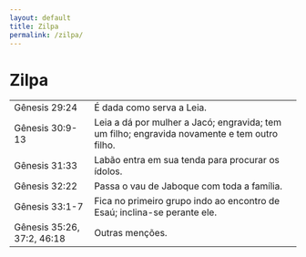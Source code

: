 ```yaml
---
layout: default
title: Zilpa
permalink: /zilpa/
---
```


# Zilpa

|    |     |
|:---|:---|
| Gênesis 29:24 | É dada como serva a Leia. |
| Gênesis 30:9-13 | Leia a dá por mulher a Jacó; engravida; tem um filho; engravida novamente e tem outro filho. |
| Gênesis 31:33 | Labão entra em sua tenda para procurar os ídolos. |
| Gênesis 32:22 | Passa o vau de Jaboque com toda a família. |
| Gênesis 33:1-7  | Fica no primeiro grupo indo ao encontro de Esaú; inclina-se perante ele. |
| Gênesis 35:26, 37:2, 46:18 | Outras menções. |
